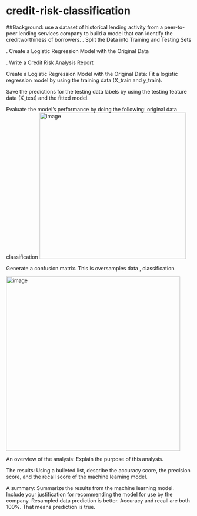 # credit-risk-classification
##Background:
use a dataset of historical lending activity from a peer-to-peer lending services company to build a model that can identify the creditworthiness of borrowers.
. Split the Data into Training and Testing Sets

. Create a Logistic Regression Model with the Original Data

. Write a Credit Risk Analysis Report

Create a Logistic Regression Model with the Original Data:
Fit a logistic regression model by using the training data (X_train and y_train).

Save the predictions for the testing data labels by using the testing feature data (X_test) and the fitted model.

Evaluate the model’s performance by doing the following:
original data classification
<img width="398" alt="image" src="https://github.com/stargily2017/credit-risk-classification/assets/117419179/0fe36adb-379e-4c58-a870-d13a54640ff5">


Generate a confusion matrix.
This is oversamples data , classification

<img width="473" alt="image" src="https://github.com/stargily2017/credit-risk-classification/assets/117419179/becfc431-e498-4136-80fe-9a4882e35882">




An overview of the analysis: Explain the purpose of this analysis.

The results: Using a bulleted list, describe the accuracy score, the precision score, and the recall score of the machine learning model.

A summary: Summarize the results from the machine learning model. Include your justification for recommending the model for use by the company. Resampled data prediction is better. Accuracy and recall are both 100%. That means prediction is true.

